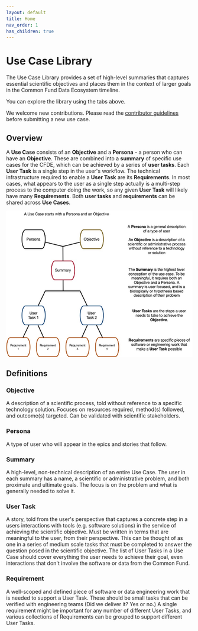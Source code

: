 ```yaml
---
layout: default
title: Home
nav_order: 1
has_children: true
---
```


# Use Case Library

The Use Case Library provides a set of high-level summaries that captures essential scientific objectives
and places them in the context of larger goals in the Common Fund Data Ecosystem timeline.

You can explore the library using the tabs above.

We welcome new contributions.
Please read the [contributor guidelines](./templates/CONTRIBUTING.md) before submitting a new use case.


## Overview

A **Use Case** consists of an **Objective** and a **Persona** -
a person who can have an **Objective**. These are combined into a **summary**
of specific use cases for the CFDE, which can be achieved by a series
of **user tasks**. Each **User Task** is a single step in the user's workflow.
The technical infrastructure required
to enable a **User Task** are its **Requirements**. In most cases, what
appears to the user as a single step actually is a multi-step process to the
computer doing the work, so any given **User Task** will likely have many **Requirements**.
Both **user tasks** and **requirements** can be shared across **Use Cases**.


![Use case library glossary image](./images/UseCaseTopDown.jpg)

## Definitions

### Objective

A description of a scientific process, told
without reference to a specific technology solution. Focuses on
resources required, method(s) followed, and outcome(s) targeted. Can
be validated with scientific stakeholders.

### Persona
A type of user who will appear in the epics and stories that follow.

### Summary
A high-level, non-technical description of an entire Use Case. The user in each summary has a name, a scientific or administrative problem, and both proximate and ultimate goals. The focus is on the problem and what is generally needed to solve it.

### User Task
A story, told from the user's perspective that captures a
concrete step in a users interactions with tools (e.g. software solutions) in
the service of achieving the scientific objective. Must be written in
terms that are meaningful to the user, from their
perspective. This can be thought of as one in a series of medium scale tasks
that must be completed to answer the question posed in the scientific objective.
The list of User Tasks in a Use Case should cover everything the user needs to
achieve their goal, even interactions that don't involve the software
or data from the Common Fund.

### Requirement
A well-scoped and defined piece of software or data engineering
work that is needed to support a User Task. These should be small tasks
that can be verified with engineering teams (Did we deliver it? Yes
or no.) A single requirement might be important for any number of different User
Tasks, and various collections of Requirements can be grouped to support
different User Tasks.
